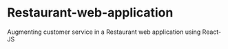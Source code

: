 # Restaurant-web-application

Augmenting customer service in a Restaurant web application using React-JS
